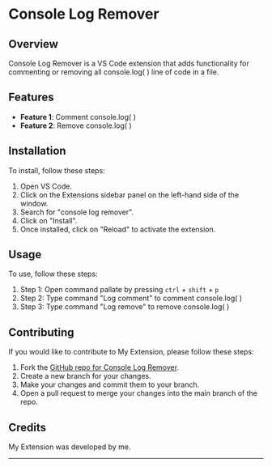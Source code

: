 # Console Log Remover

## Overview

Console Log Remover is a VS Code extension that adds functionality for commenting or removing all console.log( ) 
line of code in a file.

## Features

- **Feature 1**: Comment console.log( )
- **Feature 2**: Remove console.log( )

## Installation

To install, follow these steps:

1. Open VS Code.
2. Click on the Extensions sidebar panel on the left-hand side of the window.
3. Search for "console log remover".
4. Click on "Install".
5. Once installed, click on "Reload" to activate the extension.

## Usage

To use, follow these steps:

1. Step 1: Open command pallate by pressing `ctrl` + `shift` + `p`
2. Step 2: Type command "Log comment" to comment console.log( )
3. Step 3: Type command "Log remove" to remove console.log( )


## Contributing

If you would like to contribute to My Extension, please follow these steps:

1. Fork the [GitHub repo for Console Log Remover](https://github.com/ikram220999/console-log-remover-vscext).
2. Create a new branch for your changes.
3. Make your changes and commit them to your branch.
4. Open a pull request to merge your changes into the main branch of the repo.

## Credits

My Extension was developed by me.


---
